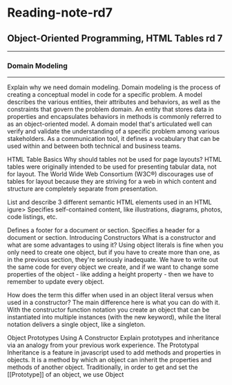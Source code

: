 # Reading-note-rd7


## Object-Oriented Programming, HTML Tables rd 7
<hr>

### Domain Modeling
<hr>

Explain why we need domain modeling. Domain modeling is the process of creating a conceptual model in code for a specific problem. A model describes the various entities, their attributes and behaviors, as well as the constraints that govern the problem domain. An entity that stores data in properties and encapsulates behaviors in methods is commonly referred to as an object-oriented model. A domain model that's articulated well can verify and validate the understanding of a specific problem among various stakeholders. As a communication tool, it defines a vocabulary that can be used within and between both technical and business teams.

HTML Table Basics
Why should tables not be used for page layouts? HTML tables were originally intended to be used for presenting tabular data, not for layout. The World Wide Web Consortium (W3C®) discourages use of tables for layout because they are striving for a web in which content and structure are completely separate from presentation.

List and describe 3 different semantic HTML elements used in an HTML igure> Specifies self-contained content, like illustrations, diagrams, photos, code listings, etc.

Defines a footer for a document or section. Specifies a header for a document or section.
Introducing Constructors
What is a constructor and what are some advantages to using it? Using object literals is fine when you only need to create one object, but if you have to create more than one, as in the previous section, they're seriously inadequate. We have to write out the same code for every object we create, and if we want to change some properties of the object - like adding a height property - then we have to remember to update every object.

How does the term this differ when used in an object literal versus when used in a constructor? The main difference here is what you can do with it. With the constructor function notation you create an object that can be instantiated into multiple instances (with the new keyword), while the literal notation delivers a single object, like a singleton.

Object Prototypes Using A Constructor
Explain prototypes and inheritance via an analogy from your previous work experience. The Prototypal Inheritance is a feature in javascript used to add methods and properties in objects. It is a method by which an object can inherit the properties and methods of another object. Traditionally, in order to get and set the [[Prototype]] of an object, we use Object

